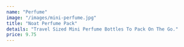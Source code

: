 ```yaml
---
name: "Perfume"
image: "/images/mini-perfume.jpg"
title: "Noat Perfume Pack"
details: "Travel Sized Mini Perfume Bottles To Pack On The Go."
price: 9.75
---
```

